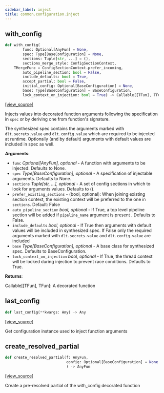 ```yaml
---
sidebar_label: inject
title: common.configuration.inject
---
```


## with\_config

```python
def with_config(
        func: Optional[AnyFun] = None,
        spec: Type[BaseConfiguration] = None,
        sections: Tuple[str, ...] = (),
        sections_merge_style: ConfigSectionContext.
    TMergeFunc = ConfigSectionContext.prefer_incoming,
        auto_pipeline_section: bool = False,
        include_defaults: bool = True,
        accept_partial: bool = False,
        initial_config: Optional[BaseConfiguration] = None,
        base: Type[BaseConfiguration] = BaseConfiguration,
        lock_context_on_injection: bool = True) -> Callable[[TFun], TFun]
```

[[view_source]](https://github.com/dlt-hub/dlt/blob/3739c9ac839aafef713f6d5ebbc6a81b2a39a1b0/dlt/common/configuration/inject.py#L60)

Injects values into decorated function arguments following the specification in `spec` or by deriving one from function's signature.

The synthesized spec contains the arguments marked with `dlt.secrets.value` and `dlt.config.value` which are required to be injected at runtime.
Optionally (and by default) arguments with default values are included in spec as well.

**Arguments**:

- `func` _Optional[AnyFun], optional_ - A function with arguments to be injected. Defaults to None.
- `spec` _Type[BaseConfiguration], optional_ - A specification of injectable arguments. Defaults to None.
- `sections` _Tuple[str, ...], optional_ - A set of config sections in which to look for arguments values. Defaults to ().
- `prefer_existing_sections` - (bool, optional): When joining existing section context, the existing context will be preferred to the one in `sections`. Default: False
- `auto_pipeline_section` _bool, optional_ - If True, a top level pipeline section will be added if `pipeline_name` argument is present . Defaults to False.
- `include_defaults` _bool, optional_ - If True then arguments with default values will be included in synthesized spec. If False only the required arguments marked with `dlt.secrets.value` and `dlt.config.value` are included
- `base` _Type[BaseConfiguration], optional_ - A base class for synthesized spec. Defaults to BaseConfiguration.
- `lock_context_on_injection` _bool, optional_ - If True, the thread context will be locked during injection to prevent race conditions. Defaults to True.

**Returns**:

  Callable[[TFun], TFun]: A decorated function

## last\_config

```python
def last_config(**kwargs: Any) -> Any
```

[[view_source]](https://github.com/dlt-hub/dlt/blob/3739c9ac839aafef713f6d5ebbc6a81b2a39a1b0/dlt/common/configuration/inject.py#L252)

Get configuration instance used to inject function arguments

## create\_resolved\_partial

```python
def create_resolved_partial(f: AnyFun,
                            config: Optional[BaseConfiguration] = None
                            ) -> AnyFun
```

[[view_source]](https://github.com/dlt-hub/dlt/blob/3739c9ac839aafef713f6d5ebbc6a81b2a39a1b0/dlt/common/configuration/inject.py#L261)

Create a pre-resolved partial of the with_config decorated function

